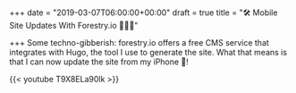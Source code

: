 +++
date = "2019-03-07T06:00:00+00:00"
draft = true
title = "🛠 Mobile Site Updates With Forestry.io 👨🏻‍💻"

+++
Some techno-gibberish: forestry.io offers a free CMS service that integrates with Hugo, the tool I use to generate the site. What that means is that I can now update the site from my iPhone !


{{< youtube T9X8ELa90lk >}}
